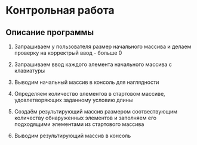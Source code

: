 # Контрольная работа
## Описание программы

1. Запрашиваем у пользователя размер начального массива и делаем проверку на корректрый ввод - больше 0

2. Запрашиваем ввод каждого элемента начального массива с клавиатуры

3. Выводим начальный массив в консоль для наглядности

4. Определяем количество элементов 
в стартовом массиве, удовлетворяющих заданному условию длины

5. Создаём результирующий массив размером соотвествующим количеству обнаруженных элементов и заполняем его подходящими элементами из стартового массива

6. Выводим результирующий массив в консоль


